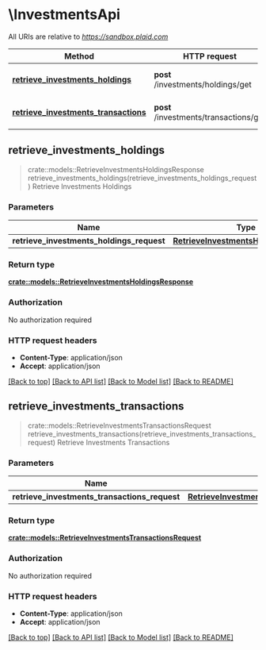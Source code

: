 # \InvestmentsApi

All URIs are relative to *https://sandbox.plaid.com*

Method | HTTP request | Description
------------- | ------------- | -------------
[**retrieve_investments_holdings**](InvestmentsApi.md#retrieve_investments_holdings) | **post** /investments/holdings/get | Retrieve Investments Holdings
[**retrieve_investments_transactions**](InvestmentsApi.md#retrieve_investments_transactions) | **post** /investments/transactions/get | Retrieve Investments Transactions



## retrieve_investments_holdings

> crate::models::RetrieveInvestmentsHoldingsResponse retrieve_investments_holdings(retrieve_investments_holdings_request)
Retrieve Investments Holdings

### Parameters


Name | Type | Description  | Required | Notes
------------- | ------------- | ------------- | ------------- | -------------
**retrieve_investments_holdings_request** | [**RetrieveInvestmentsHoldingsRequest**](RetrieveInvestmentsHoldingsRequest.md) |  | [required] |

### Return type

[**crate::models::RetrieveInvestmentsHoldingsResponse**](RetrieveInvestmentsHoldingsResponse.md)

### Authorization

No authorization required

### HTTP request headers

- **Content-Type**: application/json
- **Accept**: application/json

[[Back to top]](#) [[Back to API list]](../README.md#documentation-for-api-endpoints) [[Back to Model list]](../README.md#documentation-for-models) [[Back to README]](../README.md)


## retrieve_investments_transactions

> crate::models::RetrieveInvestmentsTransactionsRequest retrieve_investments_transactions(retrieve_investments_transactions_request)
Retrieve Investments Transactions

### Parameters


Name | Type | Description  | Required | Notes
------------- | ------------- | ------------- | ------------- | -------------
**retrieve_investments_transactions_request** | [**RetrieveInvestmentsTransactionsRequest**](RetrieveInvestmentsTransactionsRequest.md) |  | [required] |

### Return type

[**crate::models::RetrieveInvestmentsTransactionsRequest**](RetrieveInvestmentsTransactionsRequest.md)

### Authorization

No authorization required

### HTTP request headers

- **Content-Type**: application/json
- **Accept**: application/json

[[Back to top]](#) [[Back to API list]](../README.md#documentation-for-api-endpoints) [[Back to Model list]](../README.md#documentation-for-models) [[Back to README]](../README.md)

